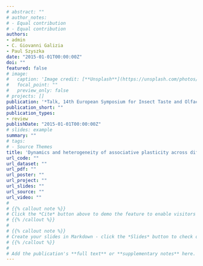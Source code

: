 ```yaml
---
# abstract: ""
# author_notes:
# - Equal contribution
# - Equal contribution
authors:
- admin
- C. Giovanni Galizia
- Paul Szyszka
date: "2015-01-01T00:00:00Z"
doi: ""
featured: false
# image:
#   caption: 'Image credit: [**Unsplash**](https://unsplash.com/photos/jdD8gXaTZsc)'
#   focal_point: ""
#   preview_only: false
# projects: []
publication: '*Talk, 14th European Symposium for Insect Taste and Olfaction, Villasimius, Italy*'
publication_short: ""
publication_types:
- review
publishDate: "2015-01-01T00:00:00Z"
# slides: example
summary: ""
# tags:
# - Source Themes
title: 'Dynamics and heterogeneity of associative plasticity across different types of dopaminergic neurons during odor-shock conditioning in Drosophila'
url_code: ""
url_dataset: ""
url_pdf: ""
url_poster: ""
url_project: ""
url_slides: ""
url_source: ""
url_video: ""
# 
# {{% callout note %}}
# Click the *Cite* button above to demo the feature to enable visitors to import publication metadata into their reference management software.
# {{% /callout %}}
# 
# {{% callout note %}}
# Create your slides in Markdown - click the *Slides* button to check out the example.
# {{% /callout %}}
# 
# Add the publication's **full text** or **supplementary notes** here. You can use rich formatting such as including [code, math, and images](https://docs.hugoblox.com/content/writing-markdown-latex/).
---
```


